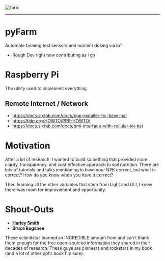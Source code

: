 ![farm](https://www.amfam.com/-/media/images/amfam/products/farm-ranch/farm-coverages---aspect-crop.jpg)
<hr>

# pyFarm
Automate farming test sensors and nutrient dosing via IoT
* Rough Dev right now contributing as I go

# Raspberry Pi
The utility used to implement everything

## Remote Internet / Network
* https://docs.sixfab.com/docs/ppp-installer-for-base-hat
* https://tldp.org/HOWTO/PPP-HOWTO/
* https://docs.sixfab.com/docs/qmi-interface-with-cellular-iot-hat

# Motivation
After a lot of research, I wanted to build something that provided more clarity, transparency, and cost effective approach to soil nutrition. There are lots of tutorials and talks mentioning to have your NPK correct, but what is correct? How do you know when you have it correct? 

Then learning all the other variables that stem from Light and DLI, I knew there was room for improvement and opportunity.

# Shout-Outs
* <b>Harley Smith
* Bruce Bugsbee</b>

These scientists I learned an INCREDIBLE amount from and can't thank them enough for the free open-sourced information they shared in their decades of research. These guys are pioneers and rockstars in my book (and a lot of other ppl's book I'm sure). 
